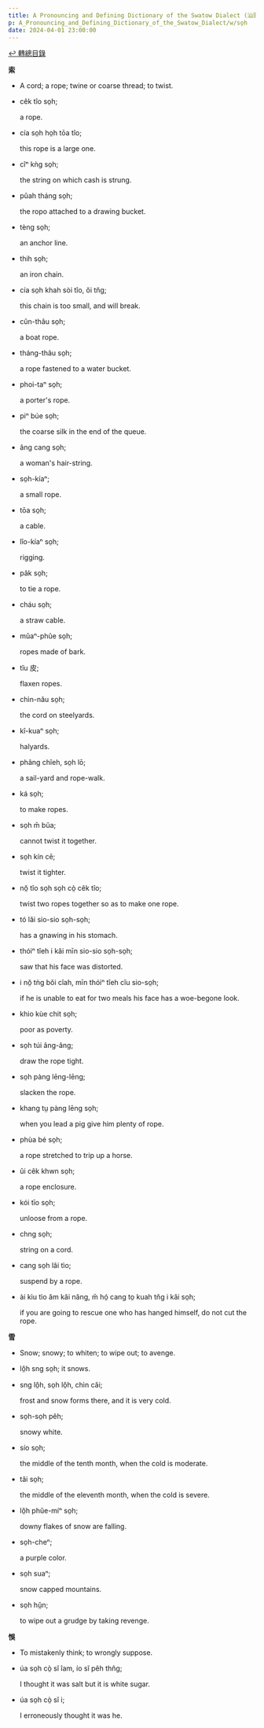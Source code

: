 ```yaml
---
title: A Pronouncing and Defining Dictionary of the Swatow Dialect (汕頭方言音義字典) / so̤h
p: A_Pronouncing_and_Defining_Dictionary_of_the_Swatow_Dialect/w/so̤h
date: 2024-04-01 23:00:00
---
```


[↩️ 轉總目錄](/A_Pronouncing_and_Defining_Dictionary_of_the_Swatow_Dialect)


**索**
- A cord; a rope; twine or coarse thread; to twist.

- cêk tîo so̤h;

  a rope.

- cía so̤h ho̤h tōa tîo;

  this rope is a large one.

- cîⁿ kǹg so̤h;

  the string on which cash is strung.

- pûah tháng so̤h;

  the ropo attached to a drawing bucket.

- tèng so̤h;

  an anchor line.

- thih so̤h;

  an iron chain.

- cía so̤h khah sòi tîo, ŏi tn̆g;

  this chain is too small, and will break.

- cûn-thâu so̤h;

  a boat rope.

- tháng-thâu so̤h;

  a rope fastened to a water bucket.

- phoi-taⁿ so̤h;

  a porter's rope.

- piⁿ búe so̤h;

  the coarse silk in the end of the queue.

- âng cang so̤h;

  a woman's hair-string.

- so̤h-kíaⁿ;

  a small rope.

- tōa so̤h;

  a cable.

- lîo-kíaⁿ so̤h;

  rigging.

- pâk so̤h;

  to tie a rope.

- cháu so̤h;

  a straw cable.

- mûaⁿ-phûe so̤h;

  ropes made of bark.

- tĭu 皮;

  flaxen ropes.

- chìn-nău so̤h;

  the cord on steelyards.

- kî-kuaⁿ so̤h;

  halyards.

- phâng chîeh, so̤h lō;

  a sail-yard and rope-walk.

- ká so̤h;

  to make ropes.

- so̤h m̄ bûa;

  cannot twist it together.

- so̤h kín cē;

  twist it tighter.

- nŏ̤ tîo so̤h so̤h cò̤ cêk tîo;

  twist two ropes together so as to make one rope.

- tó lăi sio-sio so̤h-so̤h;

  has a gnawing in his stomach.

- thóiⁿ tîeh i kâi mīn sio-sio so̤h-so̤h;

  saw that his face was distorted.

- i nŏ̤ tǹg bŏi cîah, mīn thóiⁿ tîeh cĭu sio-so̤h;

  if he is unable to eat for two meals his face has a woe-begone look.

- khio kùe chit so̤h;

  poor as poverty.

- so̤h túi âng-âng;

  draw the rope tight.

- so̤h pàng lēng-lēng;

  slacken the rope.

- khang tṳ pàng lēng so̤h;

  when you lead a pig give him plenty of rope.

- phùa bé so̤h;

  a rope stretched to trip up a horse.

- ûi cêk khwn so̤h;

  a rope enclosure.

- kói tīo so̤h;

  unloose from a rope.

- chng so̤h;

  string on a cord.

- cang so̤h lâi tìo;

  suspend by a rope.

- ài kìu tìo ăm kâi nâng, m̄ hó̤ cang to̤ kuah tn̆g i kâi so̤h;

  if you are going to rescue one who has hanged himself, do not cut the rope.

**雪**
- Snow; snowy; to whiten; to wipe out; to avenge.

- lô̤h sng so̤h; it snows.

- sng lô̤h, so̤h lô̤h, chìn căi;

  frost and snow forms there, and it is very cold.

- so̤h-so̤h pêh;

  snowy white.

- sío so̤h;

  the middle of the tenth month, when the cold is moderate.

- tăi so̤h;

  the middle of the eleventh month, when the cold is severe.

- lô̤h phŭe-míⁿ so̤h;

  downy flakes of snow are falling.

- so̤h-cheⁿ;

  a purple color.

- so̤h suaⁿ;

  snow capped mountains.

- so̤h hṳ̆n;

  to wipe out a grudge by taking revenge.

**悞**
- To mistakenly think; to wrongly suppose.

- úa so̤h cò̤ sĭ îam, ío sĭ pêh thn̂g;

  I thought it was salt but it is white sugar.

- úa so̤h cò̤ sĭ i;

  I erroneously thought it was he.